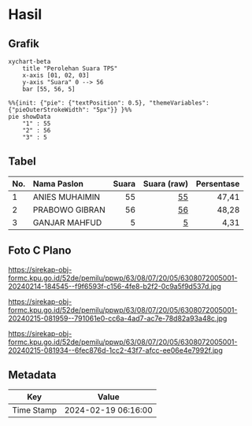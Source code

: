 # Hasil

## Grafik

```mermaid
xychart-beta
    title "Perolehan Suara TPS"
    x-axis [01, 02, 03]
    y-axis "Suara" 0 --> 56
    bar [55, 56, 5]
```

```mermaid
%%{init: {"pie": {"textPosition": 0.5}, "themeVariables": {"pieOuterStrokeWidth": "5px"}} }%%
pie showData
    "1" : 55
    "2" : 56
    "3" : 5
```

## Tabel

| No. | Nama Paslon    | Suara | Suara (raw) | Persentase |
|:--- |:-------------- | -----:| -----------:| ----------:|
| 1   | ANIES MUHAIMIN | 55    | [55][p-1]   | 47,41      |
| 2   | PRABOWO GIBRAN | 56    | [56][p-2]   | 48,28      |
| 3   | GANJAR MAHFUD  | 5     | [5][p-3]    | 4,31       |


[p-1]: https://github.com/gigit-pemilu/pemilu-2024/blob/main/pilpres/hitung-suara/sub/63-kalimantan-selatan/sub/08-hulu-sungai-utara/sub/07-banjang/sub/2005-danau-terati/sub/001-tps/sub/paslon-1.txt
[p-2]: https://github.com/gigit-pemilu/pemilu-2024/blob/main/pilpres/hitung-suara/sub/63-kalimantan-selatan/sub/08-hulu-sungai-utara/sub/07-banjang/sub/2005-danau-terati/sub/001-tps/sub/paslon-2.txt
[p-3]: https://github.com/gigit-pemilu/pemilu-2024/blob/main/pilpres/hitung-suara/sub/63-kalimantan-selatan/sub/08-hulu-sungai-utara/sub/07-banjang/sub/2005-danau-terati/sub/001-tps/sub/paslon-3.txt

## Foto C Plano

https://sirekap-obj-formc.kpu.go.id/52de/pemilu/ppwp/63/08/07/20/05/6308072005001-20240214-184545--f9f6593f-c156-4fe8-b2f2-0c9a5f9d537d.jpg

https://sirekap-obj-formc.kpu.go.id/52de/pemilu/ppwp/63/08/07/20/05/6308072005001-20240215-081959--791061e0-cc6a-4ad7-ac7e-78d82a93a48c.jpg

https://sirekap-obj-formc.kpu.go.id/52de/pemilu/ppwp/63/08/07/20/05/6308072005001-20240215-081934--6fec876d-1cc2-43f7-afcc-ee06e4e7992f.jpg


## Metadata

| Key        | Value               |
| ---------- | ------------------- |
| Time Stamp | 2024-02-19 06:16:00 |



